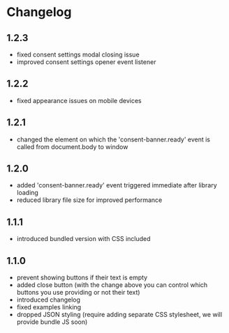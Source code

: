 # Changelog

## 1.2.3

- fixed consent settings modal closing issue
- improved consent settings opener event listener

## 1.2.2

- fixed appearance issues on mobile devices

## 1.2.1

- changed the element on which the 'consent-banner.ready' event is called from document.body to window

## 1.2.0

- added 'consent-banner.ready' event triggered immediate after library loading
- reduced library file size for improved performance

## 1.1.1

- introduced bundled version with CSS included

## 1.1.0

- prevent showing buttons if their text is empty
- added close button (with the change above you can control which buttons you use providing or not their text)
- introduced changelog
- fixed examples linking
- dropped JSON styling (require adding separate CSS stylesheet, we will provide bundle JS soon)